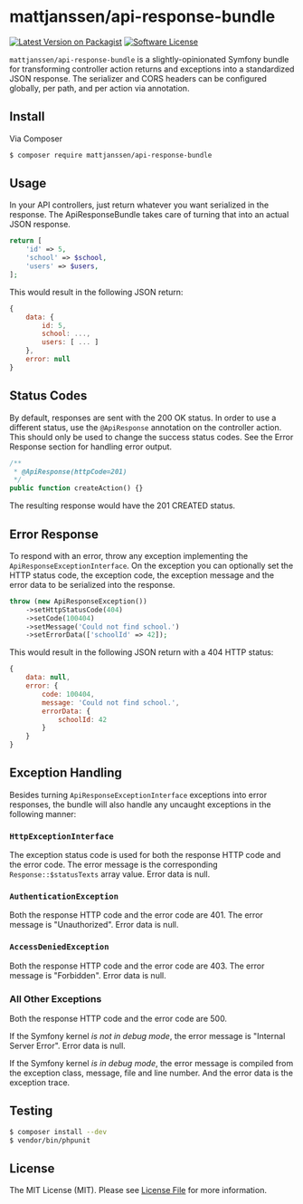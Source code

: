 # mattjanssen/api-response-bundle

[![Latest Version on Packagist][ico-version]][link-packagist]
[![Software License][ico-license]](LICENSE.md)

`mattjanssen/api-response-bundle` is a slightly-opinionated Symfony bundle for transforming controller action returns
and exceptions into a standardized JSON response. The serializer and CORS headers can be configured globally, per path,
and per action via annotation.

## Install

Via Composer

``` bash
$ composer require mattjanssen/api-response-bundle
```

## Usage

In your API controllers, just return whatever you want serialized in the response. The ApiResponseBundle takes care of
turning that into an actual JSON response.

``` php
return [
    'id' => 5,
    'school' => $school,
    'users' => $users,
];
```

This would result in the following JSON return:

``` javascript
{
    data: {
        id: 5,
        school: ...,
        users: [ ... ]
    },
    error: null
}
```

## Status Codes
 
By default, responses are sent with the 200 OK status. In order to use a different status, use the `@ApiResponse` 
annotation on the controller action. This should only be used to change the success status codes. See the Error Response
section for handling error output.

``` php
/**
 * @ApiResponse(httpCode=201)
 */
public function createAction() {}
```

The resulting response would have the 201 CREATED status.

## Error Response

To respond with an error, throw any exception implementing the `ApiResponseExceptionInterface`. On the exception you can
optionally set the HTTP status code, the exception code, the exception message and the error data to be serialized into the 
response.

``` php
throw (new ApiResponseException())
    ->setHttpStatusCode(404)
    ->setCode(100404)
    ->setMessage('Could not find school.')
    ->setErrorData(['schoolId' => 42]);
```

This would result in the following JSON return with a 404 HTTP status:

``` javascript
{
    data: null,
    error: {
        code: 100404,
        message: 'Could not find school.',
        errorData: {
            schoolId: 42
        }
    }
}
```

## Exception Handling

Besides turning `ApiResponseExceptionInterface` exceptions into error responses, the bundle will also handle any
uncaught exceptions in the following manner:

### `HttpExceptionInterface`

The exception status code is used for both the response HTTP code and the error code. The error message is the
corresponding `Response::$statusTexts` array value. Error data is null.

### `AuthenticationException`

Both the response HTTP code and the error code are 401. The error message is "Unauthorized". Error data is null.

### `AccessDeniedException`

Both the response HTTP code and the error code are 403. The error message is "Forbidden". Error data is null.

### All Other Exceptions

Both the response HTTP code and the error code are 500.

If the Symfony kernel *is not in debug mode*, the error message is "Internal Server Error". Error data is null.

If the Symfony kernel *is in debug mode*, the error message is compiled from the exception class, message, file and 
line number. And the error data is the exception trace.

## Testing

``` bash
$ composer install --dev
$ vendor/bin/phpunit
```

## License

The MIT License (MIT). Please see [License File](LICENSE.md) for more information.

[ico-version]: https://img.shields.io/packagist/v/mattjanssen/api-response-bundle.svg?style=flat-square
[ico-license]: https://img.shields.io/badge/license-MIT-brightgreen.svg?style=flat-square

[link-packagist]: https://packagist.org/packages/mattjanssen/api-response-bundle
